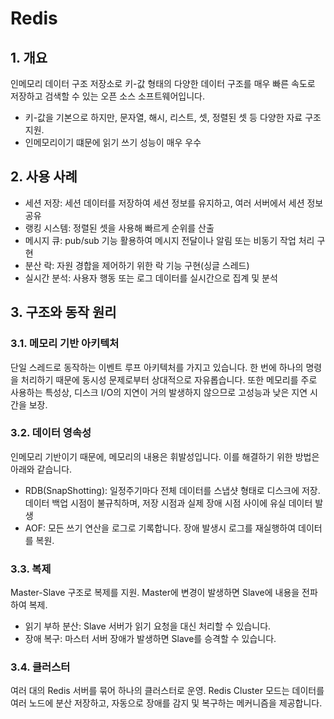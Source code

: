 # Redis

## 1. 개요

인메모리 데이터 구조 저장소로 키-값 형태의 다양한 데이터 구조를 매우 빠른 속도로 저장하고 검색할 수 있는 오픈 소스 소프트웨어입니다.

* 키-값을 기본으로 하지만, 문자열, 해시, 리스트, 셋, 정렬된 셋 등 다양한 자료 구조 지원.
* 인메모리이기 떄문에 읽기 쓰기 성능이 매우 우수



## 2. 사용 사례

* 세션 저장: 세션 데이터를 저장하여 세션 정보를 유지하고, 여러 서버에서 세션 정보 공유
* 랭킹 시스템: 정렬된 셋을 사용해 빠르게 순위를 산출
* 메시지 큐: pub/sub 기능 활용하여 메시지 전달이나 알림 또는 비동기 작업 처리 구현
* 분산 락: 자원 경합을 제어하기 위한 락 기능 구현(싱글 스레드)
* 실시간 분석: 사용자 행동 또는 로그 데이터를 실시간으로 집계 및 분석



## 3. 구조와 동작 원리

### 3.1. 메모리 기반 아키텍처

단일 스레드로 동작하는 이벤트 루프 아키텍처를 가지고 있습니다. 한 번에 하나의 명령을 처리하기 때문에 동시성 문제로부터 상대적으로 자유롭습니다. 또한 메모리를 주로 사용하는 특성상, 디스크 I/O의 지연이 거의 발생하지 않으므로 고성능과 낮은 지연 시간을 보장.

### 3.2. 데이터 영속성

인메모리 기반이기 때문에, 메모리의 내용은 휘발성입니다. 이를 해결하기 위한 방법은 아래와 같습니다.

* RDB(SnapShotting): 일정주기마다 전체 데이터를 스냅샷 형태로 디스크에 저장. 데이터 백업 시점이 불규칙하며, 저장 시점과 실제 장애 시점 사이에 유실 데이터 발생
* AOF: 모든 쓰기 연산을 로그로 기록합니다. 장애 발생시 로그를 재실행하여 데이터를 복원.

### 3.3. 복제

Master-Slave 구조로 복제를 지원. Master에 변경이 발생하면 Slave에 내용을 전파하여 복제.

* 읽기 부하 분산: Slave 서버가 읽기 요청을 대신 처리할 수 있습니다.
* 장애 복구: 마스터 서버 장애가 발생하면 Slave를 승격할 수 있습니다.

### 3.4. 클러스터

여러 대의 Redis 서버를 묶어 하나의 클러스터로 운영. Redis Cluster 모드는 데이터를 여러 노드에 분산 저장하고, 자동으로 장애를 감지 및 복구하는 메커니즘을 제공합니다.

